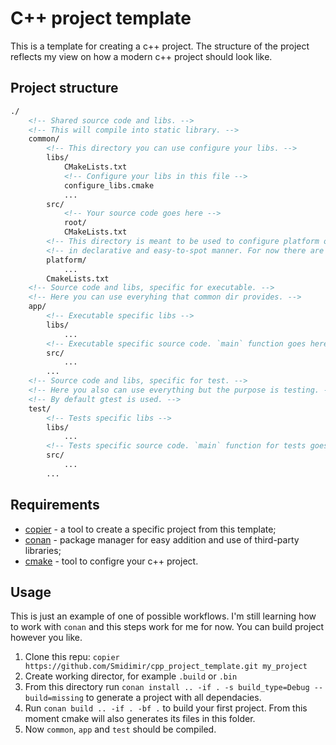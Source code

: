 # C++ project template

This is a template for creating a c++ project.
The structure of the project reflects my view on how a modern c++ project should look like.

## Project structure

``` md
./
    <!-- Shared source code and libs. -->
    <!-- This will compile into static library. -->
    common/
        <!-- This directory you can use configure your libs. -->
        libs/
            CMakeLists.txt
            <!-- Configure your libs in this file -->
            configure_libs.cmake
            ...
        src/
            <!-- Your source code goes here -->
            root/
            CMakeLists.txt
        <!-- This directory is meant to be used to configure platform or compiler specific things -->
        <!-- in declarative and easy-to-spot manner. For now there are only a few tweaks for MSVC. -->
        platform/
            ...
        CmakeLists.txt
    <!-- Source code and libs, specific for executable. -->
    <!-- Here you can use everyhing that common dir provides. -->
    app/
        <!-- Executable specific libs -->
        libs/
            ...
        <!-- Executable specific source code. `main` function goes here. -->
        src/
            ...
        ...
    <!-- Source code and libs, specific for test. -->
    <!-- Here you also can use everything but the purpose is testing. -->
    <!-- By default gtest is used. -->
    test/
        <!-- Tests specific libs -->
        libs/
            ...
        <!-- Tests specific source code. `main` function for tests goes here. -->
        src/
            ...
        ...
```

## Requirements

 - [copier](https://copier.readthedocs.io/en/stable/) - a tool to create a specific project from this template;
 - [conan](https://conan.io/) - package manager for easy addition and use of third-party libraries;
 - [cmake](https://cmake.org/) - tool to configre your c++ project.


## Usage

This is just an example of one of possible workflows.
I'm still learning how to work with `conan` and this steps work for me for now.
You can build project however you like.

1. Clone this repu: `copier https://github.com/Smidimir/cpp_project_template.git my_project`
2. Create working director, for example `.build` or `.bin`
3. From this directory run `conan install .. -if . -s build_type=Debug --build=missing` to generate a project with all dependacies.
4. Run `conan build .. -if . -bf .` to build your first project. From this moment cmake will also generates its files in this folder.
5. Now `common`, `app` and `test` should be compiled.
